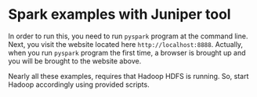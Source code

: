 # Spark examples with Juniper tool

In order to run this, you need to run `pyspark` program at the command line.
Next, you visit the website located here `http://localhost:8888`.
Actually, when you run `pyspark` program the first time, a browser is
brought up and you will be brought to the website above.

Nearly all these examples, requires that Hadoop HDFS is running. So,
start Hadoop accordingly using provided scripts.
